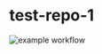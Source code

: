 # test-repo-1

![example workflow](https://github.com/github/docs/actions/workflows/main.yml/badge.svg?branch=develop)
